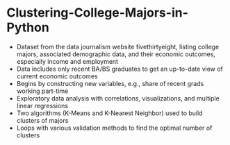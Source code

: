 # Clustering-College-Majors-in-Python
* Dataset from the data journalism website fivethirtyeight, listing college majors, associated demographic data, and their economic outcomes, especially income and employment
* Data includes only recent BA/BS graduates to get an up-to-date view of current economic outcomes
* Begins by constructing new variables, e.g., share of recent grads working part-time
* Exploratory data analysis with correlations, visualizations, and multiple linear regressions
* Two algorithms (K-Means and K-Nearest Neighbor) used to build clusters of majors
* Loops with various validation methods to find the optimal number of clusters
